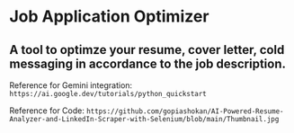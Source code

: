 # Job Application Optimizer
## A tool to optimze your resume, cover letter, cold messaging in accordance to the job description.

Reference for Gemini integration:
```https://ai.google.dev/tutorials/python_quickstart```

Reference for Code:
```https://github.com/gopiashokan/AI-Powered-Resume-Analyzer-and-LinkedIn-Scraper-with-Selenium/blob/main/Thumbnail.jpg```
